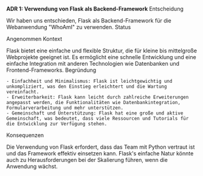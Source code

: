 **ADR 1: Verwendung von Flask als Backend-Framework**
Entscheidung

Wir haben uns entschieden, Flask als Backend-Framework für die Webanwendung "WhoAmI" zu verwenden.
Status

Angenommen
Kontext

Flask bietet eine einfache und flexible Struktur, die für kleine bis mittelgroße Webprojekte geeignet ist. Es ermöglicht eine schnelle Entwicklung und eine einfache Integration mit anderen Technologien wie Datenbanken und Frontend-Frameworks.
Begründung

    - Einfachheit und Minimalismus: Flask ist leichtgewichtig und unkompliziert, was den Einstieg erleichtert und die Wartung vereinfacht.
    - Erweiterbarkeit: Flask kann leicht durch zahlreiche Erweiterungen angepasst werden, die Funktionalitäten wie Datenbankintegration, Formularverarbeitung und mehr unterstützen.
    - Gemeinschaft und Unterstützung: Flask hat eine große und aktive Gemeinschaft, was bedeutet, dass viele Ressourcen und Tutorials für die Entwicklung zur Verfügung stehen.

Konsequenzen

Die Verwendung von Flask erfordert, dass das Team mit Python vertraut ist und das Framework effektiv einsetzen kann. Flask's einfache Natur könnte auch zu Herausforderungen bei der Skalierung führen, wenn die Anwendung wächst.
